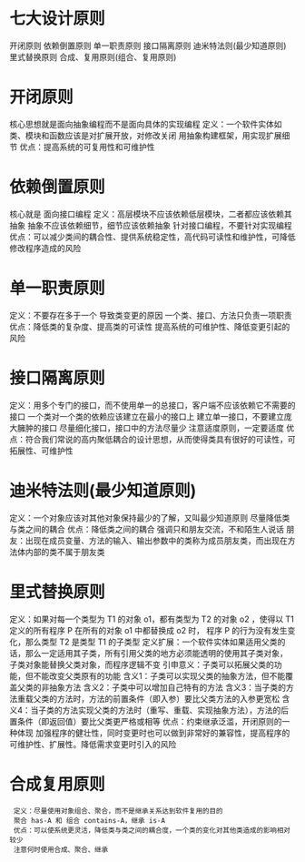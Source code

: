 # 七大设计原则
开闭原则
依赖倒置原则
单一职责原则
接口隔离原则
迪米特法则(最少知道原则)
里式替换原则
合成、复用原则(组合、复用原则)

# 开闭原则
 核心思想就是面向抽象编程而不是面向具体的实现编程
 定义：一个软件实体如类、模块和函数应该是对扩展开放，对修改关闭
 用抽象构建框架，用实现扩展细节
 优点：提高系统的可复用性和可维护性
 
# 依赖倒置原则
 核心就是 面向接口编程
 定义：高层模块不应该依赖低层模块，二者都应该依赖其抽象
 抽象不应该依赖细节，细节应该依赖抽象
 针对接口编程，不要针对实现编程
 优点：可以减少类间的耦合性、提供系统稳定性，高代码可读性和维护性，可降低修改程序造成的风险
 
 # 单一职责原则
  定义：不要存在多于一个 导致类变更的原因
  一个类、接口、方法只负责一项职责
  优点：降低类的复杂度、提高类的可读性
  提高系统的可维护性、降低变更引起的风险

# 接口隔离原则
   定义：用多个专门的接口，而不使用单一的总接口，客户端不应该依赖它不需要的接口
   一个类对一个类的依赖应该建立在最小的接口上
   建立单一接口，不要建立庞大臃肿的接口
   尽量细化接口，接口中的方法尽量少
   注意适度原则，一定要适度
   优点：符合我们常说的高内聚低耦合的设计思想，从而使得类具有很好的可读性，可拓展性、可维护性
   
# 迪米特法则(最少知道原则)
   定义：一个对象应该对其他对象保持最少的了解，又叫最少知道原则
   尽量降低类与类之间的耦合
   优点：降低类之间的耦合
   强调只和朋友交流，不和陌生人说话
   朋友：出现在成员变量、方法的输入、输出参数中的类称为成员朋友类，而出现在方法体内部的类不属于朋友类
   
# 里式替换原则
   定义：如果对每一个类型为 T1 的对象 o1，都有类型为 T2 的对象 o2 ，使得以 T1 定义的所有程序 P 在所有的对象 o1 中都替换成 o2 时，
            程序 P 的行为没有发生变化，那么类型 T2 是类型 T1 的子类型
   定义扩展：一个软件实体如果适用父类的话，那么一定适用其子类，所有引用父类的地方必须能透明的使用其子类对象，
                子类对象能替换父类对象，而程序逻辑不变
   引申意义：子类可以拓展父类的功能，但不能改变父类原有的功能
   含义1：子类可以实现父类的抽象方法，但不能覆盖父类的非抽象方法
   含义2：子类中可以增加自己特有的方法
   含义3：当子类的方法重载父类的方法时，方法的前置条件（即入参）要比父类方法的入参更宽松
   含义4：当子类的方法实现父类的方法时（重写、重载、实现抽象方法），方法的后置条件（即返回值）要比父类更严格或相等
   优点：约束继承泛滥，开闭原则的一种体现
         加强程序的健壮性，同时变更时也可以做到非常好的兼容性，提高程序的可维护性、扩展性。降低需求变更时引入的风险    
         
# 合成复用原则
     定义：尽量使用对象组合、聚合，而不是继承关系达到软件复用的目的
     聚合 has-A 和 组合 contains-A，继承 is-A
     优点：可以使系统更灵活，降低类与类之间的耦合度，一个类的变化对其他类造成的影响相对较少
     注意何时使用合成、聚合、继承